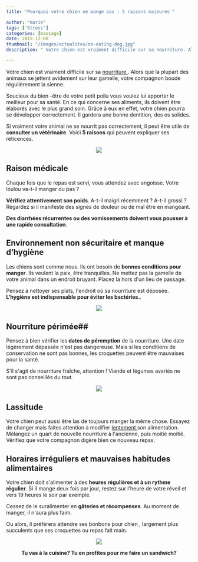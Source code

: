 ```yaml
---
title: "Pourquoi votre chien ne mange pas : 5 raisons majeures "

author: "marie"
tags: ['Stress']
categories: [massage]
date: 2015-12-08
thumbnail: "/images/actualites/no-eating-dog.jpg"
description: " Votre chien est vraiment difficile sur sa nourriture. Alors que la plupart des animaux se jettent avidement sur leur gamelle, votre compagnon boude régulièrement la sienne. Soucieux du bien -être de votre petit poilu vous voulez lui apporter le meilleur pour sa santé "

---
```



Votre chien est vraiment difficile sur sa  <a href="http://www.philstar.com/pet-life/2015/12/01/1527862/5-reasons-why-your-pet-wont-eat-its-food" target="_blank"> nourriture </a>.
Alors que la plupart des animaux se jettent avidement sur leur gamelle, votre compagnon boude régulièrement la sienne.


Soucieux du bien -être de votre petit poilu vous voulez lui apporter le meilleur pour sa santé. En ce qui concerne ses aliments, ils doivent être élaborés avec le plus grand soin. Grâce à eux en effet, votre chien pourra se développer correctement. Il gardera une bonne dentition, des os solides.

Si vraiment votre animal ne se nourrit pas correctement, il peut être utile de <b>consulter un vétérinaire</b>.
Voici <b>5 raisons</b> qui peuvent expliquer ses réticences.







<p align="center"><img src= "/images/actualites/no-eating-dog.jpg"></p>



## Raison médicale ##

Chaque fois que le repas est servi, vous attendez avec angoisse. Votre loulou va-t-il manger ou pas ?

<b>Vérifiez attentivement son poids</b>. A-t-il maigri récemment ? A-t-il grossi ? Regardez si il manifeste des signes de douleur ou de mal être en mangeant.

<b>Des diarrhées récurrentes ou des vomissements doivent vous pousser à une rapide consultation</b>.


## Environnement non sécuritaire et manque d’hygiène ##


Les chiens sont comme nous. Ils ont besoin de <b>bonnes conditions pour manger</b>. Ils veulent la paix, être tranquilles. Ne mettez pas la gamelle de votre animal dans un endroit bruyant. Placez la hors d'un lieu de passage.


Pensez à nettoyer ses plats, l'endroit où sa nourriture est déposée. <b>L’hygiène est indispensable pour éviter les bactéries.</b>.


<p align="center"><img src= "/images/actualites/gamelle-propre.jpg"</p>



## Nourriture périmée##

Pensez à bien vérifier les<b> dates de péremption</b> de la nourriture. Une date légèrement dépassée n'est pas dangereuse. Mais si les conditions de conservation ne sont pas bonnes, les croquettes peuvent être mauvaises pour la santé.


S'il s'agit de nourriture fraîche, attention ! Viande et légumes avariés ne sont pas conseillés du tout.


<p align="center"><img src= "/images/actualites/chien-vomit.bouffe.jpg"</p>


## Lassitude ##

Votre chien peut aussi être las de toujours manger la même chose. Essayez de changer mais faites attention à modifier <a href="http://monvetoetmoi.royalcanin.fr/changer-alimentation-chien" target="_blank"> lentement </a> son alimentation. Mélangez un quart de nouvelle nourriture à l'ancienne, puis moitié moitié. Vérifiez que votre compagnon digère bien ce nouveau repas.

## Horaires irréguliers et mauvaises habitudes alimentaires ##

Votre chien doit s'alimenter à des <b>heures régulières et à un rythme régulier</b>. Si il mange deux fois par jour, restez sur l'heure de votre réveil et vers 19 heures le soir par exemple.

Cessez de le suralimenter en <b>gâteries et récompenses</b>. Au moment de manger, il n'aura plus faim.

Ou alors, il préférera attendre ses bonbons pour chien , largement plus succulents que ses croquettes ou repas fait main.


<p align="center"><img src= "/images/actualites/dog-will-not-eat.jpg"</p>
<p align="center"> <b>Tu vas à la cuisine? Tu en profites pour me faire un sandwich?</b></p>









